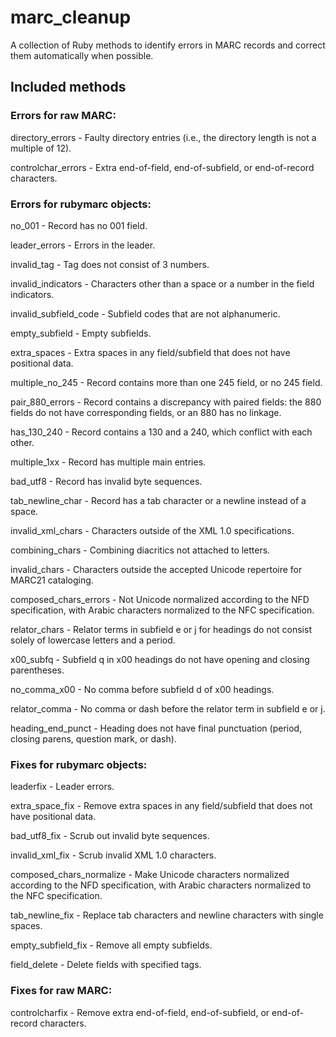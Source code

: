 # marc_cleanup
A collection of Ruby methods to identify errors in MARC records and correct them automatically when possible.

## Included methods
### Errors for raw MARC:
directory_errors - Faulty directory entries (i.e., the directory length is not a multiple of 12).

controlchar_errors - Extra end-of-field, end-of-subfield, or end-of-record characters.

### Errors for rubymarc objects:
no_001 - Record has no 001 field.

leader_errors - Errors in the leader.

invalid_tag - Tag does not consist of 3 numbers.

invalid_indicators - Characters other than a space or a number in the field indicators.

invalid_subfield_code - Subfield codes that are not alphanumeric.

empty_subfield - Empty subfields.

extra_spaces - Extra spaces in any field/subfield that does not have positional data.

multiple_no_245 - Record contains more than one 245 field, or no 245 field.

pair_880_errors - Record contains a discrepancy with paired fields: the 880 fields do not have corresponding fields, or an 880 has no linkage.

has_130_240 - Record contains a 130 and a 240, which conflict with each other.

multiple_1xx - Record has multiple main entries.

bad_utf8 - Record has invalid byte sequences.

tab_newline_char - Record has a tab character or a newline instead of a space.

invalid_xml_chars - Characters outside of the XML 1.0 specifications.

combining_chars - Combining diacritics not attached to letters.

invalid_chars - Characters outside the accepted Unicode repertoire for MARC21 cataloging.

composed_chars_errors - Not Unicode normalized according to the NFD specification, with Arabic characters normalized to the NFC specification.

relator_chars - Relator terms in subfield e or j for headings do not consist solely of lowercase letters and a period.

x00_subfq - Subfield q in x00 headings do not have opening and closing parentheses.

no_comma_x00 - No comma before subfield d of x00 headings.

relator_comma - No comma or dash before the relator term in subfield e or j.

heading_end_punct - Heading does not have final punctuation (period, closing parens, question mark, or dash).

### Fixes for rubymarc objects:
leaderfix - Leader errors.

extra_space_fix - Remove extra spaces in any field/subfield that does not have positional data.

bad_utf8_fix - Scrub out invalid byte sequences.

invalid_xml_fix - Scrub invalid XML 1.0 characters.

composed_chars_normalize - Make Unicode characters normalized according to the NFD specification, with Arabic characters normalized to the NFC specification.

tab_newline_fix - Replace tab characters and newline characters with single spaces.

empty_subfield_fix - Remove all empty subfields.

field_delete - Delete fields with specified tags.

### Fixes for raw MARC:
controlcharfix - Remove extra end-of-field, end-of-subfield, or end-of-record characters.


